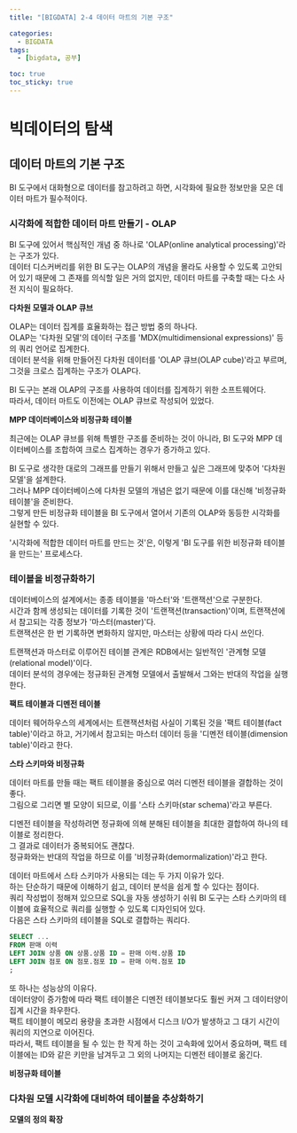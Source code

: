 ```yaml
---
title: "[BIGDATA] 2-4 데이터 마트의 기본 구조"

categories: 
  - BIGDATA
tags:
  - [bigdata, 공부]

toc: true
toc_sticky: true
---
```


# 빅데이터의 탐색

## 데이터 마트의 기본 구조

BI 도구에서 대화형으로 데이터를 참고하려고 하면, 시각화에 필요한 정보만을 모은 데이터 마트가 필수적이다.


### 시각화에 적합한 데이터 마트 만들기 - OLAP

BI 도구에 있어서 핵심적인 개념 중 하나로 'OLAP(online analytical processing)'라는 구조가 있다. <br> 데이터 디스커버리를 위한 BI 도구는 OLAP의 개념을 몰라도 사용할 수 있도록 고안되어 있기 때문에 그 존재를 의식할 일은 거의 없지만, 데이터 마트를 구축할 때는 다소 사전 지식이 필요하다.


**다차원 모델과 OLAP 큐브**

OLAP는 데이터 집계를 효율화하는 접근 방법 중의 하나다. <BR> OLAP는 '다차원 모델'의 데이터 구조를 'MDX(multidimensional expressions)' 등의 쿼리 언어로 집계한다. <br> 데이터 분석을 위해 만들어진 다차원 데이터를 'OLAP 큐브(OLAP cube)'라고 부르며, 그것을 크로스 집계하는 구조가 OLAP다.


BI 도구는 본래 OLAP의 구조를 사용하여 데이터를 집계하기 위한 소프트웨어다. <BR> 따라서, 데이터 마트도 이전에는 OLAP 큐브로 작성되어 있었다.


**MPP 데이터베이스와 비정규화 테이블**

최근에는 OLAP 큐브를 위해 특별한 구조를 준비하는 것이 아니라, BI 도구와 MPP 데이터베이스를 조합하여 크로스 집계하는 경우가 증가하고 있다.

BI 도구로 생각한 대로의 그래프를 만들기 위해서 만들고 싶은 그래프에 맞추어 '다차원 모델'을 설계한다. <BR> 그러나 MPP 데이터베이스에 다차원 모델의 개념은 없기 때문에 이를 대신해 '비정규화 테이블'을 준비한다. <BR> 그렇게 만든 비정규화 테이블을 BI 도구에서 열어서 기존의 OLAP와 동등한 시각화를 실현할 수 있다.

'시각화에 적합한 데이터 마트를 만드는 것'은, 이렇게 'BI 도구를 위한 비정규화 테이블을 만드는' 프로세스다.


### 테이블을 비정규화하기

데이터베이스의 설계에서는 종종 테이블을 '마스터'와 '트랜잭션'으로 구분한다. <BR> 시간과 함께 생성되는 데이터를 기록한 것이 '트랜잭션(transaction)'이며, 트랜잭션에서 참고되는 각종 정보가 '마스터(master)'다. <br> 트랜잭션은 한 번 기록하면 변화하지 않지만, 마스터는 상황에 따라 다시 쓰인다.

트랜잭션과 마스터로 이루어진 테이블 관계은 RDB에서는 일반적인 '관계형 모델(relational model)'이다. <br> 데이터 분석의 경우에는 정규화된 관계형 모델에서 출발해서 그와는 반대의 작업을 실행한다.


**팩트 테이블과 디멘전 테이블**

데이터 웨어하우스의 세계에서는 트랜잭션처럼 사실이 기록된 것을 '팩트 테이블(fact table)'이라고 하고, 거기에서 참고되는 마스터 데이터 등을 '디멘전 테이블(dimension table)'이라고 한다.


**스타 스키마와 비정규화**

데이터 마트를 만들 때는 팩트 테이블을 중심으로 여러 디멘전 테이블을 결합하는 것이 좋다. <br> 그림으로 그리면 별 모양이 되므로, 이를 '스타 스키마(star schema)'라고 부른다.

디멘전 테이블을 작성하려면 정규화에 의해 분해된 테이블을 최대한 결합하여 하나의 테이블로 정리한다. <br> 그 결과로 데이터가 중복되어도 괜찮다. <br> 정규화와는 반대의 작업을 하므로 이를 '비정규화(demormalization)'라고 한다.

데이터 마트에서 스타 스키마가 사용되는 데는 두 가지 이유가 있다. <br> 하는 단순하기 때문에 이해하기 쉽고, 데이터 분석을 쉽게 할 수 있다는 점이다. <br> 쿼리 작성법이 정해져 있으므로 SQL을 자동 생성하기 쉬워 BI 도구는 스타 스키마의 테이블에 효율적으로 쿼리를 실행할 수 있도록 디자인되어 있다. <br> 다음은 스타 스키마의 테이블을 SQL로 결합하는 쿼리다.

```sql
SELECT ...
FROM 판매 이력
LEFT JOIN 상품 ON 상품.상품 ID = 판매 이력.상품 ID
LEFT JOIN 점포 ON 점포.점포 ID = 판매 이력.점포 ID
;
```
또 하나는 성능상의 이유다. <BR> 데이터양이 증가함에 따라 팩트 테이블은 디멘전 테이블보다도 훨씬 커져 그 데이터양이 집계 시간을 좌우한다. <BR> 팩트 테이블이 메모리 용량을 초과한 시점에서 디스크 I/O가 발생하고 그 대기 시간이 쿼리의 지연으로 이어진다. <BR> 따라서, 팩트 테이블을 될 수 있는 한 작게 하는 것이 고속화에 있어서 중요하며, 팩트 테이블에는 ID와 같은 키만을 남겨두고 그 외의 나머지는 디멘전 테이블로 옮긴다.


**비정규화 테이블**



### 다차원 모델 시각화에 대비하여 테이블을 추상화하기


**모델의 정의 확장**